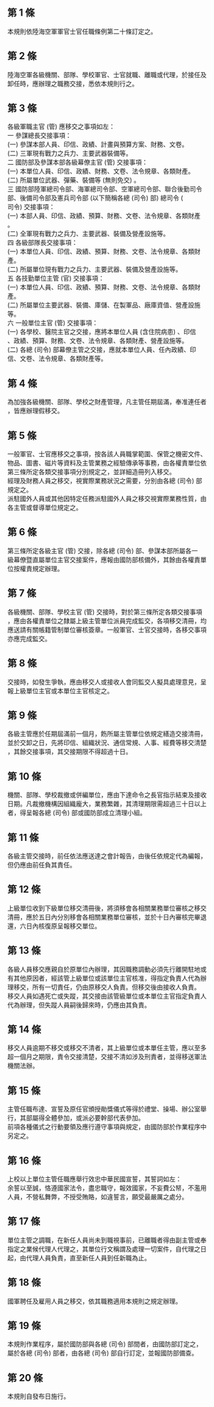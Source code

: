 第 1 條
-------
本規則依陸海空軍軍官士官任職條例第二十條訂定之。

第 2 條
-------
陸海空軍各級機關、部隊、學校軍官、士官就職、離職或代理，於接任及  
卸任時，應辦理之職務交接，悉依本規則行之。

第 3 條
-------
各級軍職主官 (管) 應移交之事項如左：  
一  參謀總長交接事項：  
 (一) 參謀本部人員、印信、政績、計畫與預算方案、財務、文卷。  
 (二) 三軍現有戰力之兵力、主要武器裝備等。  
二  國防部及參謀本部各級幕僚主官 (管) 交接事項：  
 (一) 本單位人員、印信、政績、財務、文卷、法令規章、各類財產。  
 (二) 所屬單位武器、彈藥、裝備等 (無則免交) 。  
三  國防部陸軍總司令部、海軍總司令部、空軍總司令部、聯合後勤司令  
    部、後備司令部及憲兵司令部 (以下簡稱各總 (司令) 部) 總司令 (  
    司令) 交接事項：  
 (一) 本部人員、印信、政績、預算、財務、文卷、法令規章、各類財產  
      。  
 (二) 全軍現有戰力之兵力、主要武器、裝備及營產設施等。  
四  各級部隊長交接事項：  
 (一) 本單位人員、印信、政績、預算、財務、文卷、法令規章、各類財  
      產。  
 (二) 所屬單位現有戰力之兵力、主要武器、裝備及營產設施等。  
五  各技勤單位主管 (官) 交接事項：  
 (一) 本單位人員、印信、政績、預算、財務、文卷、法令規章、各類財  
      產。  
 (二) 所屬單位主要武器、裝備、庫儲、在製軍品、廠庫資值、營產設施  
      等。  
六  一般單位主官 (管) 交接事項：  
 (一) 各學校、醫院主官之交接，應將本單位人員 (含住院病患) 、印信  
      、政績、預算、財務、文卷、法令規章、各類財產、營產設施等。  
 (二) 各總 (司令) 部幕僚主管之交接，應就本單位人員、任內政績、印  
      信、文卷、法令規章、各類財產等。

第 4 條
-------
為加強各級機關、部隊、學校之財產管理，凡主管任期屆滿，奉准連任者  
，皆應辦理假移交。

第 5 條
-------
一般軍官、士官應移交之事項，按各該人員職掌範圍、保管之機密文件、  
物品、圖書、磁片等資料及主管業務之經驗傳承等事務，由各權責單位依  
第三條所定各類交接事項分別規定之，並詳細造冊列入移交。  
經理及財務人員之移交，視實際業務狀況之需要，分別由各總 (司令) 部  
規定之。  
派駐國外人員或其他因特定任務派駐國外人員之移交視實際業務性質，由  
各主管或督導單位規定之。

第 6 條
-------
第三條所定各級主官 (管) 交接，除各總 (司令) 部、參謀本部所屬各一  
級幕僚暨直屬單位主官交接案件，應報由國防部核備外，其餘由各權責單  
位按權責規定辦理。

第 7 條
-------
各級機關、部隊、學校主官 (管) 交接時，對於第三條所定各類交接事項  
，應由各權責單位之隸屬上級主管單位派員完成監交，各項移交清冊，均  
應送請有關帳籍管制單位審核簽章。一般軍官、士官交接時，各移交事項  
亦應完成監交。

第 8 條
-------
交接時，如發生爭執，應由移交人或接收人會同監交人擬具處理意見，呈  
報上級單位主官或本單位主官核定之。

第 9 條
-------
各級主管應於任期屆滿前一個月，飭所屬主管單位依規定繕造交接清冊，  
並於交卸之日，先將印信、組織狀況、通信常規、人事、經費等移交清楚  
，其餘交接事項，其交接期限不得超過十日。

第 10 條
--------
機關、部隊、學校裁撤或併編單位，應由下達命令之長官指示結束及接收  
日期。凡裁撤機構因組織龐大，業務繁雜，其清理期限需超過三十日以上  
者，得呈報各總 (司令) 部或國防部成立清理小組。

第 11 條
--------
各級主管交接時，前任依法應送達之會計報告，由後任依規定代為編報，  
但仍應由前任負其責任。

第 12 條
--------
上級單位收到下級單位移交清冊後，將須移會各相關業務單位審核之移交  
清冊，應於五日內分別移會各相關業務單位審核，並於十日內審核完畢退  
還，六日內核復原呈報移交單位。

第 13 條
--------
各級人員移交應親自於原單位內辦理，其因職務調動必須先行離開駐地或  
有其他原因者，經該管上級單位或該單位主官核准，得指定負責人代為辦  
理移交，所有一切責任，仍由原移交人負責。但移交後由接收人負責。  
移交人員如遇死亡或失蹤，其交接由該管級單位或本單位主官指定負責人  
代為辦理，但失蹤人員嗣後歸來時，仍應由其負責。

第 14 條
--------
移交人員逾期不移交或移交不清者，其上級單位或本單任主管，應以至多  
超一個月之期限，責令交接清楚，交接不清如涉及刑責者，並得移送軍法  
機關法辦。

第 15 條
--------
主管任職布達、宣誓及原任官頒授勛獎儀式等得於禮堂、操場、辦公室舉  
行，其部屬得全體參加，或派必要幹部代表參加。  
前項各種儀式之行動要領及應行遵守事項與規定，由國防部於作業程序中  
另定之。

第 16 條
--------
上校以上單位主管任職應舉行效忠中華民國宣誓，其誓詞如左：  
余誓以至誠，恪遵國家法令，盡忠職守，報效國家，不妄費公帑，不濫用  
人員，不營私舞弊，不授受賄賂，如違誓言，願受最嚴厲之處分。

第 17 條
--------
單位主管之調職，在新任人員尚未到職視事前，已離職者得由副主管或奉  
指定之業候代理人代理之，其單位行文稱謂及處理一切案件，自代理之日  
起，由代理人員負責，直至新任人員到任新職為止。

第 18 條
--------
國軍聘任及雇用人員之移交，依其職務適用本規則之規定辦理。

第 19 條
--------
本規則作業程序，屬於國防部與各總 (司令) 部間者，由國防部訂定之，  
屬於各總 (司令) 部者，由各總 (司令) 部自行訂定，並報國防部備查。

第 20 條
--------
本規則自發布日施行。

